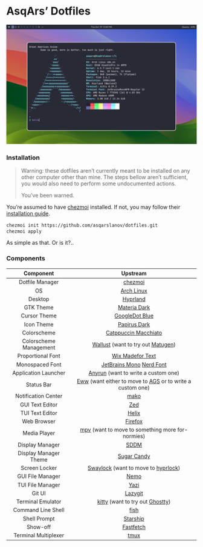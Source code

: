 # AsqArs’ Dotfiles

![Preview](assets/preview.png)

### Installation

> Warning: these dotfiles aren&CloseCurlyQuote;t currently meant to be installed
> on any other computer other than mine. The steps bellow aren&CloseCurlyQuote;t
> sufficient, you would also need to perform some undocumented actions.
>
> You&CloseCurlyQuote;ve been warned.

You&CloseCurlyQuote;re assumed to have [chezmoi](https://www.chezmoi.io/)
installed. If not, you may follow their
[installation guide](https://www.chezmoi.io/install/#__tabbed_2_2).

```shell
chezmoi init https://github.com/asqarslanov/dotfiles.git
chezmoi apply
```

As simple as that. Or is it?..

### Components

|       Component        |                                                          Upstream                                                           |
| :--------------------: | :-------------------------------------------------------------------------------------------------------------------------: |
|    Dotfile Manager     |                                        [chezmoi](https://github.com/twpayne/chezmoi)                                        |
|           OS           |                                         [Arch Linux](https://github.com/archlinux)                                          |
|        Desktop         |                                       [Hyprland](https://github.com/hyprwm/Hyprland)                                        |
|       GTK Theme        |                                   [Materia Dark](https://github.com/nana-4/materia-theme)                                   |
|      Cursor Theme      |                                  [GoogleDot Blue](https://github.com/ful1e5/Google_Cursor)                                  |
|       Icon Theme       |                        [Papirus Dark](https://github.com/PapirusDevelopmentTeam/papirus-icon-theme)                         |
|      Colorscheme       |                              [Catppuccin Macchiato](https://github.com/catppuccin/catppuccin)                               |
| Colorscheme Management |   [Wallust](https://codeberg.org/explosion-mental/wallust) (want to try out [Matugen](https://github.com/InioX/matugen))    |
|   Proportional Font    |                               [Wix Madefor Text](https://github.com/wix-incubator/wixmadefor)                               |
|    Monospaced Font     |      [JetBrains Mono](https://github.com/JetBrains/JetBrainsMono) [Nerd Font](https://github.com/ryanoasis/nerd-fonts)      |
|  Application Launcher  |                          [Anyrun](https://github.com/Kirottu/anyrun) (want to write a custom one)                           |
|       Status Bar       | [Eww](https://github.com/elkowar/eww) (want either to move to [AGS](https://github.com/Aylur/ags) or to write a custom one) |
|  Notification Center   |                                          [mako](https://github.com/emersion/mako)                                           |
|    GUI Text Editor     |                                        [Zed](https://github.com/zed-industries/zed)                                         |
|    TUI Text Editor     |                                       [Helix](https://github.com/helix-editor/helix)                                        |
|      Web Browser       |                                       [Firefox](https://github.com/mozilla/gecko-dev)                                       |
|      Media Player      |                    [mpv](https://github.com/mpv-player/mpv) (want to move to something more for-normies)                    |
|    Display Manager     |                                            [SDDM](https://github.com/sddm/sddm)                                             |
| Display Manager Theme  |                                  [Sugar Candy](https://github.com/Kangie/sddm-sugar-candy)                                  |
|     Screen Locker      |       [Swaylock](https://github.com/swaywm/swaylock) (want to move to [hyprlock](https://github.com/hyprwm/hyprlock))       |
|    GUI File Manager    |                                          [Nemo](https://github.com/linuxmint/nemo)                                          |
|    TUI File Manager    |                                           [Yazi](https://github.com/sxyazi/yazi)                                            |
|         Git UI         |                                     [Lazygit](https://github.com/jesseduffield/lazygit)                                     |
|   Terminal Emulator    |          [kitty](https://github.com/kovidgoyal/kitty) (want to try out [Ghostty](https://github.com/ghostty-org))           |
|   Command Line Shell   |                                      [fish](https://github.com/fish-shell/fish-shell)                                       |
|      Shell Prompt      |                                      [Starship](https://github.com/starship/starship)                                       |
|        Show-off        |                                   [Fastfetch](https://github.com/fastfetch-cli/fastfetch)                                   |
|  Terminal Multiplexer  |                                            [tmux](https://github.com/tmux/tmux)                                             |
